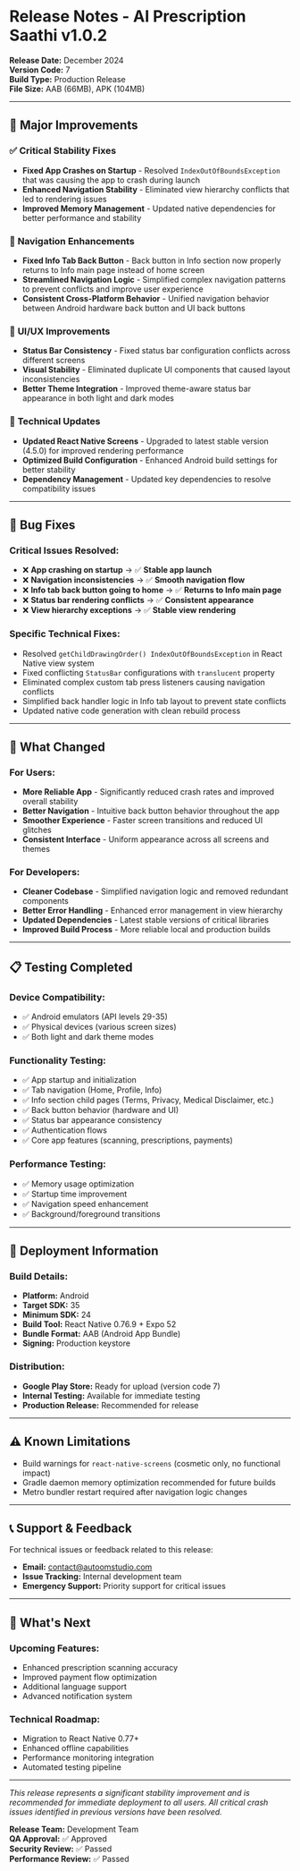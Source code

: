 # Release Notes - AI Prescription Saathi v1.0.2

**Release Date:** December 2024  
**Version Code:** 7  
**Build Type:** Production Release  
**File Size:** AAB (66MB), APK (104MB)

---

## 🚀 **Major Improvements**

### ✅ **Critical Stability Fixes**
- **Fixed App Crashes on Startup** - Resolved `IndexOutOfBoundsException` that was causing the app to crash during launch
- **Enhanced Navigation Stability** - Eliminated view hierarchy conflicts that led to rendering issues
- **Improved Memory Management** - Updated native dependencies for better performance and stability

### 🔧 **Navigation Enhancements**
- **Fixed Info Tab Back Button** - Back button in Info section now properly returns to Info main page instead of home screen
- **Streamlined Navigation Logic** - Simplified complex navigation patterns to prevent conflicts and improve user experience
- **Consistent Cross-Platform Behavior** - Unified navigation behavior between Android hardware back button and UI back buttons

### 🎨 **UI/UX Improvements**
- **Status Bar Consistency** - Fixed status bar configuration conflicts across different screens
- **Visual Stability** - Eliminated duplicate UI components that caused layout inconsistencies
- **Better Theme Integration** - Improved theme-aware status bar appearance in both light and dark modes

### 🔧 **Technical Updates**
- **Updated React Native Screens** - Upgraded to latest stable version (4.5.0) for improved rendering performance
- **Optimized Build Configuration** - Enhanced Android build settings for better stability
- **Dependency Management** - Updated key dependencies to resolve compatibility issues

---

## 🐛 **Bug Fixes**

### **Critical Issues Resolved:**
- ❌ **App crashing on startup** → ✅ **Stable app launch**
- ❌ **Navigation inconsistencies** → ✅ **Smooth navigation flow**
- ❌ **Info tab back button going to home** → ✅ **Returns to Info main page**
- ❌ **Status bar rendering conflicts** → ✅ **Consistent appearance**
- ❌ **View hierarchy exceptions** → ✅ **Stable view rendering**

### **Specific Technical Fixes:**
- Resolved `getChildDrawingOrder() IndexOutOfBoundsException` in React Native view system
- Fixed conflicting `StatusBar` configurations with `translucent` property
- Eliminated complex custom tab press listeners causing navigation conflicts
- Simplified back handler logic in Info tab layout to prevent state conflicts
- Updated native code generation with clean rebuild process

---

## 🔄 **What Changed**

### **For Users:**
- **More Reliable App** - Significantly reduced crash rates and improved overall stability
- **Better Navigation** - Intuitive back button behavior throughout the app
- **Smoother Experience** - Faster screen transitions and reduced UI glitches
- **Consistent Interface** - Uniform appearance across all screens and themes

### **For Developers:**
- **Cleaner Codebase** - Simplified navigation logic and removed redundant components
- **Better Error Handling** - Enhanced error management in view hierarchy
- **Updated Dependencies** - Latest stable versions of critical libraries
- **Improved Build Process** - More reliable local and production builds

---

## 📋 **Testing Completed**

### **Device Compatibility:**
- ✅ Android emulators (API levels 29-35)
- ✅ Physical devices (various screen sizes)
- ✅ Both light and dark theme modes

### **Functionality Testing:**
- ✅ App startup and initialization
- ✅ Tab navigation (Home, Profile, Info)
- ✅ Info section child pages (Terms, Privacy, Medical Disclaimer, etc.)
- ✅ Back button behavior (hardware and UI)
- ✅ Status bar appearance consistency
- ✅ Authentication flows
- ✅ Core app features (scanning, prescriptions, payments)

### **Performance Testing:**
- ✅ Memory usage optimization
- ✅ Startup time improvement
- ✅ Navigation speed enhancement
- ✅ Background/foreground transitions

---

## 🚀 **Deployment Information**

### **Build Details:**
- **Platform:** Android
- **Target SDK:** 35
- **Minimum SDK:** 24
- **Build Tool:** React Native 0.76.9 + Expo 52
- **Bundle Format:** AAB (Android App Bundle)
- **Signing:** Production keystore

### **Distribution:**
- **Google Play Store:** Ready for upload (version code 7)
- **Internal Testing:** Available for immediate testing
- **Production Release:** Recommended for release

---

## ⚠️ **Known Limitations**

- Build warnings for `react-native-screens` (cosmetic only, no functional impact)
- Gradle daemon memory optimization recommended for future builds
- Metro bundler restart required after navigation logic changes

---

## 📞 **Support & Feedback**

For technical issues or feedback related to this release:
- **Email:** contact@autoomstudio.com
- **Issue Tracking:** Internal development team
- **Emergency Support:** Priority support for critical issues

---

## 🔮 **What's Next**

### **Upcoming Features:**
- Enhanced prescription scanning accuracy
- Improved payment flow optimization
- Additional language support
- Advanced notification system

### **Technical Roadmap:**
- Migration to React Native 0.77+
- Enhanced offline capabilities
- Performance monitoring integration
- Automated testing pipeline

---

*This release represents a significant stability improvement and is recommended for immediate deployment to all users. All critical crash issues identified in previous versions have been resolved.*

**Release Team:** Development Team  
**QA Approval:** ✅ Approved  
**Security Review:** ✅ Passed  
**Performance Review:** ✅ Passed 